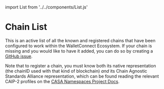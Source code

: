 import List from '../../components/List.js'

# Chain List

This is an active list of all the known and registered chains that have been configured to work within the WalletConnect Ecosystem. If your chain is missing and you would like to have it added, you can do so by creating a [GitHub issue](https://github.com/WalletConnect/walletconnect-monorepo/issues/new?assignees=&labels=type%3A+new+chain+request&template=new_chain_to_explorer.md&title=). 

Note that to register a chain, you must know both its native representation (the chainID used with that kind of blockchain) *and* its Chain Agnostic Standards Alliance representation, which can be found reading the relevant CAIP-2 profiles on the [CASA Namespaces Project Docs](https://namespaces.chainagnostic.org/).

<List />
